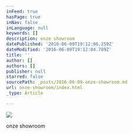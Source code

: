```yaml
---
inFeed: true
hasPage: true
inNav: false
inLanguage: null
keywords: []
description: onze showroom
datePublished: '2016-06-09T19:12:06.259Z'
dateModified: '2016-06-09T19:12:04.709Z'
title: ''
author: []
authors: []
publisher: null
starred: false
sourcePath: _posts/2016-06-09-onze-showroom.md
url: onze-showroom/index.html
_type: Article

---
```

![](https://the-grid-user-content.s3-us-west-2.amazonaws.com/71db3aca-938f-4b78-9cb2-df58ac724a56.png)

onze showroom